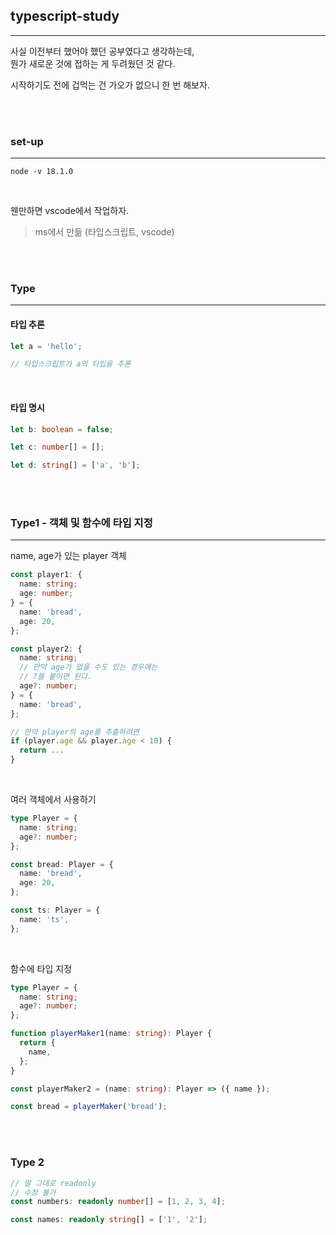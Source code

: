 ## typescript-study

---

사실 이전부터 했어야 했던 공부였다고 생각하는데,
<br> 뭔가 새로운 것에 접하는 게 두려웠던 것 같다. <br>

시작하기도 전에 겁먹는 건 가오가 없으니 한 번 해보자.

<br>
<br>

### set-up

---

```
node -v 18.1.0
```

<br>

웬만하면 vscode에서 작업하자.

> ms에서 만듦 (타입스크립트, vscode)

<br>
<br>

### Type

---

#### 타입 추론

```ts
let a = 'hello';

// 타입스크립트가 a의 타입을 추론
```

<br>

#### 타입 명시

```ts
let b: boolean = false;

let c: number[] = [];

let d: string[] = ['a', 'b'];
```

<br>
<br>

### Type1 - 객체 및 함수에 타입 지정

---

name, age가 있는 player 객체

```ts
const player1: {
  name: string;
  age: number;
} = {
  name: 'bread',
  age: 20,
};

const player2: {
  name: string;
  // 만약 age가 없을 수도 있는 경우에는
  // ?를 붙이면 된다.
  age?: number;
} = {
  name: 'bread',
};

// 만약 player의 age를 추출하려면
if (player.age && player.age < 10) {
  return ...
}
```

<br>

여러 객체에서 사용하기

```ts
type Player = {
  name: string;
  age?: number;
};

const bread: Player = {
  name: 'bread',
  age: 20,
};

const ts: Player = {
  name: 'ts',
};
```

<br>

함수에 타입 지정

```ts
type Player = {
  name: string;
  age?: number;
};

function playerMaker1(name: string): Player {
  return {
    name,
  };
}

const playerMaker2 = (name: string): Player => ({ name });

const bread = playerMaker('bread');
```

<br>
<br>

### Type 2

```ts
// 말 그대로 readonly
// 수정 불가
const numbers: readonly number[] = [1, 2, 3, 4];

const names: readonly string[] = ['1', '2'];
```
